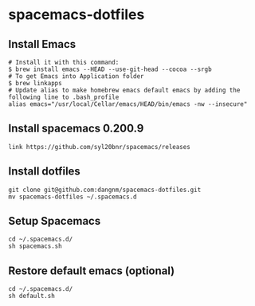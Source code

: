 # spacemacs-dotfiles
## Install Emacs
    # Install it with this command:
    $ brew install emacs --HEAD --use-git-head --cocoa --srgb
    # To get Emacs into Application folder 
    $ brew linkapps
    # Update alias to make homebrew emacs default emacs by adding the following line to .bash_profile
    alias emacs="/usr/local/Cellar/emacs/HEAD/bin/emacs -nw --insecure"
## Install spacemacs 0.200.9
    link https://github.com/syl20bnr/spacemacs/releases
## Install dotfiles
    git clone git@github.com:dangnm/spacemacs-dotfiles.git
    mv spacemacs-dotfiles ~/.spacemacs.d
## Setup Spacemacs
    cd ~/.spacemacs.d/
    sh spacemacs.sh
## Restore default emacs (optional)
    cd ~/.spacemacs.d/
    sh default.sh
